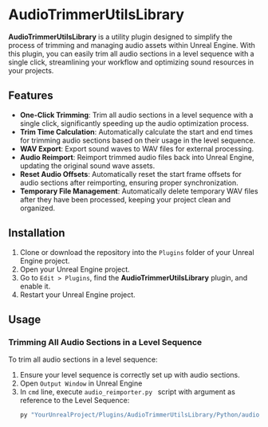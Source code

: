 # AudioTrimmerUtilsLibrary

**AudioTrimmerUtilsLibrary** is a utility plugin designed to simplify the process of trimming and managing audio assets within Unreal Engine. With this plugin, you can easily trim all audio sections in a level sequence with a single click, streamlining your workflow and optimizing sound resources in your projects.

## Features

- **One-Click Trimming**: Trim all audio sections in a level sequence with a single click, significantly speeding up the audio optimization process.
- **Trim Time Calculation**: Automatically calculate the start and end times for trimming audio sections based on their usage in the level sequence.
- **WAV Export**: Export sound waves to WAV files for external processing.
- **Audio Reimport**: Reimport trimmed audio files back into Unreal Engine, updating the original sound wave assets.
- **Reset Audio Offsets**: Automatically reset the start frame offsets for audio sections after reimporting, ensuring proper synchronization.
- **Temporary File Management**: Automatically delete temporary WAV files after they have been processed, keeping your project clean and organized.

## Installation

1. Clone or download the repository into the `Plugins` folder of your Unreal Engine project.
2. Open your Unreal Engine project.
3. Go to `Edit > Plugins`, find the **AudioTrimmerUtilsLibrary** plugin, and enable it.
4. Restart your Unreal Engine project.

## Usage

### Trimming All Audio Sections in a Level Sequence

To trim all audio sections in a level sequence:

1. Ensure your level sequence is correctly set up with audio sections.
2. Open `Output Window` in Unreal Engine
3. In `cmd` line, execute `audio_reimporter.py ` script with argument as reference to the Level Sequence:
   ```bash
   py "YourUnrealProject/Plugins/AudioTrimmerUtilsLibrary/Python/audio_reimporter.py" "/Game/Path/To/Your/LevelSequence"
